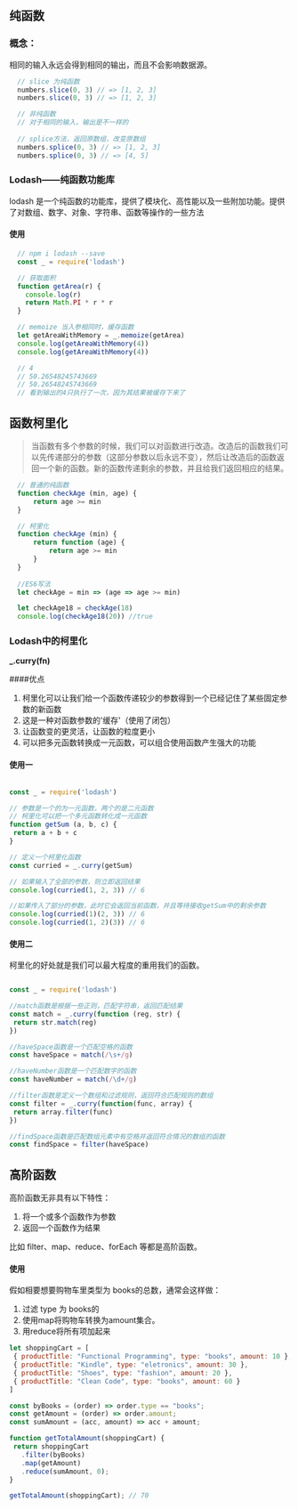 
## 纯函数
### 概念：

相同的输入永远会得到相同的输出，而且不会影响数据源。
	
```javascript
  // slice 为纯函数
  numbers.slice(0, 3) // => [1, 2, 3] 
  numbers.slice(0, 3) // => [1, 2, 3]

  // 非纯函数 
  // 对于相同的输入，输出是不一样的
  
  // splice方法，返回原数组，改变原数组
  numbers.splice(0, 3) // => [1, 2, 3] 
  numbers.splice(0, 3) // => [4, 5] 
```

### Lodash——纯函数功能库
lodash 是一个纯函数的功能库，提供了模块化、高性能以及一些附加功能。提供了对数组、数字、对象、字符串、函数等操作的一些方法

#### 使用
```javascript
  // npm i lodash --save
  const _ = require('lodash')

  // 获取面积
  function getArea(r) {
    console.log(r)
    return Math.PI * r * r
  }

  // memoize 当入参相同时，缓存函数
  let getAreaWithMemory = _.memoize(getArea)
  console.log(getAreaWithMemory(4))
  console.log(getAreaWithMemory(4))

  // 4
  // 50.26548245743669
  // 50.26548245743669
  // 看到输出的4只执行了一次，因为其结果被缓存下来了
```

## 函数柯里化
> 当函数有多个参数的时候，我们可以对函数进行改造。改造后的函数我们可以先传递部分的参数（这部分参数以后永远不变），然后让改造后的函数返回一个新的函数。新的函数传递剩余的参数，并且给我们返回相应的结果。

```javascript
  // 普通的纯函数
  function checkAge (min, age) {
      return age >= min
  }

  // 柯里化
  function checkAge (min) {
      return function (age) {
          return age >= min
      }
  }
  
  //ES6写法
  let checkAge = min => (age => age >= min)

  let checkAge18 = checkAge(18)
  console.log(checkAge18(20)) //true
```
### Lodash中的柯里化
**_.curry(fn)**

####优点
1. 柯里化可以让我们给一个函数传递较少的参数得到一个已经记住了某些固定参数的新函数
1. 这是一种对函数参数的'缓存'（使用了闭包）
1. 让函数变的更灵活，让函数的粒度更小
1. 可以把多元函数转换成一元函数，可以组合使用函数产生强大的功能

#### 使用一
```javascript

const _ = require('lodash')

// 参数是一个的为一元函数，两个的是二元函数
// 柯里化可以把一个多元函数转化成一元函数
function getSum (a, b, c) {
 return a + b + c
}

// 定义一个柯里化函数
const curried = _.curry(getSum)

// 如果输入了全部的参数，则立即返回结果
console.log(curried(1, 2, 3)) // 6

//如果传入了部分的参数，此时它会返回当前函数，并且等待接收getSum中的剩余参数
console.log(curried(1)(2, 3)) // 6
console.log(curried(1, 2)(3)) // 6
```

#### 使用二
柯里化的好处就是我们可以最大程度的重用我们的函数。

```javascript

const _ = require('lodash')

//match函数是根据一些正则，匹配字符串，返回匹配结果
const match = _.curry(function (reg, str) {
 return str.match(reg)
})

//haveSpace函数是一个匹配空格的函数
const haveSpace = match(/\s+/g)

//haveNumber函数是一个匹配数字的函数
const haveNumber = match(/\d+/g)

//filter函数是定义一个数组和过滤规则，返回符合匹配规则的数组
const filter = _.curry(function(func, array) {
 return array.filter(func)
})

//findSpace函数是匹配数组元素中有空格并返回符合情况的数组的函数
const findSpace = filter(haveSpace)
```

## 高阶函数
高阶函数无非具有以下特性：

1. 将一个或多个函数作为参数
1. 返回一个函数作为结果

比如 filter、map、reduce、forEach 等都是高阶函数。

#### 使用
假如相要想要购物车里类型为 books的总数，通常会这样做：

1. 过滤 type 为 books的
1. 使用map将购物车转换为amount集合。
1. 用reduce将所有项加起来

```javascript
let shoppingCart = [
 { productTitle: "Functional Programming", type: "books", amount: 10 },
 { productTitle: "Kindle", type: "eletronics", amount: 30 },
 { productTitle: "Shoes", type: "fashion", amount: 20 },
 { productTitle: "Clean Code", type: "books", amount: 60 }
]

const byBooks = (order) => order.type == "books";
const getAmount = (order) => order.amount;
const sumAmount = (acc, amount) => acc + amount;

function getTotalAmount(shoppingCart) {
 return shoppingCart
   .filter(byBooks)
   .map(getAmount)
   .reduce(sumAmount, 0);
}

getTotalAmount(shoppingCart); // 70
```






